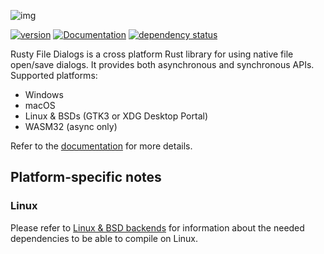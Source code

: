 ![img](https://github.com/PolyMeilex/rfd/assets/20758186/9bef59fa-60f0-448c-b9db-44ab436ee611)


[![version](https://img.shields.io/crates/v/rfd.svg)](https://crates.io/crates/rfd)
[![Documentation](https://docs.rs/rfd/badge.svg)](https://docs.rs/rfd)
[![dependency status](https://deps.rs/crate/rfd/0.11.0/status.svg)](https://deps.rs/crate/rfd/0.11.0)

Rusty File Dialogs is a cross platform Rust library for using native file open/save dialogs.
It provides both asynchronous and synchronous APIs. Supported platforms:

  * Windows
  * macOS
  * Linux & BSDs (GTK3 or XDG Desktop Portal)
  * WASM32 (async only)

Refer to the [documentation](https://docs.rs/rfd) for more details.


## Platform-specific notes

### Linux
Please refer to [Linux & BSD backends](https://docs.rs/rfd/latest/rfd/#linux--bsd-backends) for information about the needed dependencies to be able to compile on Linux.
